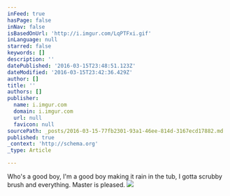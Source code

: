 ```yaml
---
inFeed: true
hasPage: false
inNav: false
isBasedOnUrl: 'http://i.imgur.com/LqPTFxi.gif'
inLanguage: null
starred: false
keywords: []
description: ''
datePublished: '2016-03-15T23:48:51.123Z'
dateModified: '2016-03-15T23:42:36.429Z'
author: []
title: ''
authors: []
publisher:
  name: i.imgur.com
  domain: i.imgur.com
  url: null
  favicon: null
sourcePath: _posts/2016-03-15-77fb2301-93a1-46ee-814d-3167ecd17882.md
published: true
_context: 'http://schema.org'
_type: Article

---
```

Who's a good boy, I'm a good boy making it rain in the tub, I gotta scrubby brush and everything. Master is pleased.
![](http://i.imgur.com/LqPTFxi.gif)